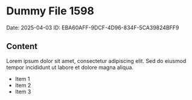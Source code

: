 # Dummy File 1598

Date: 2025-04-03
ID: EBA60AFF-9DCF-4D96-834F-5CA39824BFF9

## Content

Lorem ipsum dolor sit amet, consectetur adipiscing elit.
Sed do eiusmod tempor incididunt ut labore et dolore magna aliqua.

* Item 1
* Item 2
* Item 3

